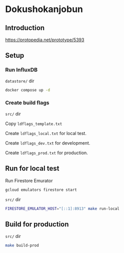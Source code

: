 # Dokushokanjobun

## Introduction
https://protopedia.net/prototype/5393


## Setup

### Run InfluxDB

`datastore/` dir

```sh
docker compose up -d
```

### Create build flags

`src/` dir

Copy `ldflags_template.txt`

Create `ldflags_local.txt` for local test.

Create `ldflags_dev.txt` for development.

Create `ldflags_prod.txt` for production.


## Run for local test

Run Firestore Emurator

```sh
gcloud emulators firestore start
```

`src/` dir

```sh
FIRESTORE_EMULATOR_HOST="[::1]:8913" make run-local
```


## Build for production
`src/` dir

```sh
make build-prod
```
